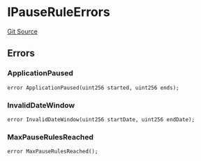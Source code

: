 # IPauseRuleErrors
[Git Source](https://github.com/thrackle-io/rules-engine/blob/54db83a2c72adaf3bc2196e69cb3cf728347d98b/src/common/IErrors.sol)


## Errors
### ApplicationPaused

```solidity
error ApplicationPaused(uint256 started, uint256 ends);
```

### InvalidDateWindow

```solidity
error InvalidDateWindow(uint256 startDate, uint256 endDate);
```

### MaxPauseRulesReached

```solidity
error MaxPauseRulesReached();
```

